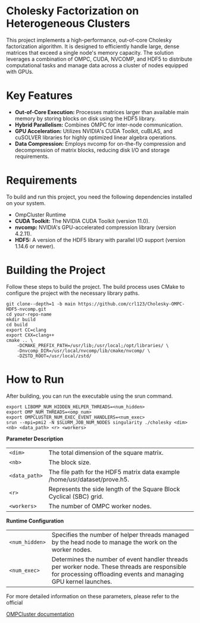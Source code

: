 # Cholesky Factorization on Heterogeneous Clusters
This project implements a high-performance, out-of-core Cholesky factorization algorithm. It is designed to efficiently handle large, dense matrices that exceed a single node's memory capacity. The solution leverages a combination of OMPC, CUDA, NVCOMP, and HDF5 to distribute computational tasks and manage data across a cluster of nodes equipped with GPUs.
# Key Features
* **Out-of-Core Execution:** Processes matrices larger than available main memory by storing blocks on disk using the HDF5 library.
* **Hybrid Parallelism:** Combines OMPC for inter-node communication.
* **GPU Acceleration:** Utilizes NVIDIA's CUDA Toolkit, cuBLAS, and cuSOLVER libraries for highly optimized linear algebra operations.
* **Data Compression:** Employs nvcomp for on-the-fly compression and decompression of matrix blocks, reducing disk I/O and storage requirements.
# Requirements
To build and run this project, you need the following dependencies installed on your system.
* OmpCluster Runtime
* **CUDA Toolkit:** The NVIDIA CUDA Toolkit (version 11.0).
* **nvcomp:** NVIDIA's GPU-accelerated compression library (version 4.2.11).
* **HDF5:** A version of the HDF5 library with parallel I/O support (version 1.14.6 or newer).
# Building the Project
Follow these steps to build the project. The build process uses CMake to configure the project with the necessary library paths.
```
git clone--depth=1 -b main https://github.com/crl123/Cholesky-OMPC-HDF5-nvcomp.git
cd your-repo-name
mkdir build
cd build
export CC=clang
export CXX=clang++
cmake .. \
    -DCMAKE_PREFIX_PATH=/usr/lib;/usr/local;/opt/libraries/ \
    -Dnvcomp_DIR=/usr/local/nvcomp/lib/cmake/nvcomp/ \
    -DZSTD_ROOT=/usr/local/zstd/
```
# How to Run
After building, you can run the executable using the srun command.
```
export LIBOMP_NUM_HIDDEN_HELPER_THREADS=<num_hidden>
export OMP_NUM_THREADS=<omp_num>
export OMPCLUSTER_NUM_EXEC_EVENT_HANDLERS=<num_exec>
srun --mpi=pmi2 -N $SLURM_JOB_NUM_NODES singularity ./cholesky <dim> <nb> <data_path> <r> <workers>
```
**Parameter	Description**
<table>
  <tr>
    <td> <code>&lt;dim&gt;</code> </td>
    <td> The total dimension of the square matrix. </td>
  </tr>
  <tr>
    <td> <code>&lt;nb&gt;</code> </d>
    <td> The block size.</td>
  </tr>
  <tr>
    <td> <code>&lt;data_path&gt;</code> </td>
    <td> The file path for the HDF5 matrix data example /home/usr/dataset/prove.h5.</td>
  </tr>
  <tr>
    <td> <code>&lt;r&gt;</code> </td>
    <td> Represents the side length of the Square Block Cyclical (SBC) grid. </td>
  </tr>
  <tr>
    <td> <code>&lt;workers&gt;</code> </td>
    <td> The number of OMPC worker nodes. </td>
  </tr>
</table>
	  
**Runtime Configuration**
<table>
  <tr>
    <td> <code>&lt;num_hidden&gt;</code> </td>
    <td> Specifies the number of helper threads managed by the head node to manage the work on the worker nodes. </td>
  </tr>
  <tr>
    <td> <code>&lt;num_exec&gt;</code></td>
    <td> Determines the number of event handler threads per worker node. These threads are responsible for processing offloading events and managing GPU kernel launches.</td>
  </tr>
</table>   
For more detailed information on these parameters, please refer to the official 

[OMPCluster documentation](https://ompcluster.readthedocs.io/en/latest/)

